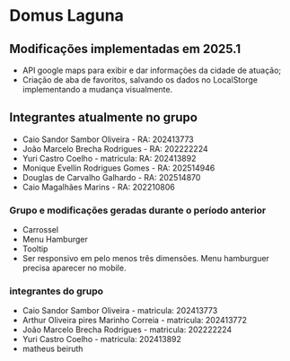 # Domus Laguna


## Modificações implementadas em 2025.1
- API google maps para exibir e dar informações da cidade de atuação;
- Criação de aba de favoritos, salvando os dados no LocalStorge implementando a mudança visualmente.

## Integrantes atualmente no grupo
- Caio Sandor Sambor Oliveira - RA: 202413773
- João Marcelo Brecha Rodrigues - RA: 202222224
- Yuri Castro Coelho - matricula: RA: 202413892
- Monique Evellin Rodrigues Gomes - RA: 202514946
- Douglas de Carvalho Galhardo - RA: 202514870
- Caio Magalhães Marins - RA: 202210806

  

### Grupo e modificações geradas durante o período anterior
- Carrossel
- Menu Hamburger
- Tooltip
- Ser responsivo em pelo menos três dimensões. Menu hamburguer precisa aparecer no mobile.

### integrantes do grupo
- Caio Sandor Sambor Oliveira - matricula: 202413773
- Arthur Oliveira pires Marinho Correia - matricula: 202413772
- João Marcelo Brecha Rodrigues - matricula: 202222224
- Yuri Castro Coelho - matricula: 202413892
- matheus beiruth 
